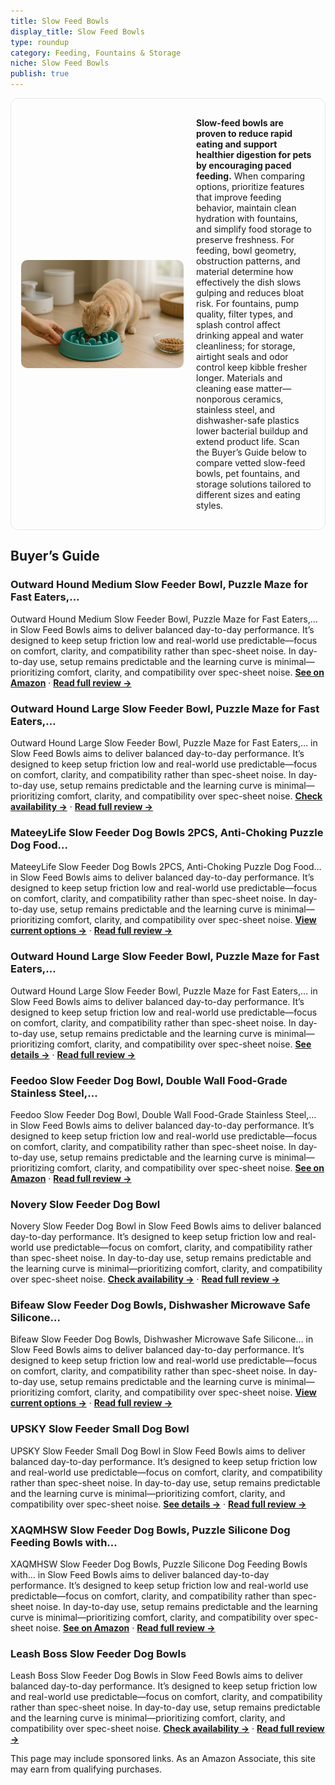 ```yaml
---
title: Slow Feed Bowls
display_title: Slow Feed Bowls
type: roundup
category: Feeding, Fountains & Storage
niche: Slow Feed Bowls
publish: true
---
```


<section class="hero-split" style="width:100%;box-sizing:border-box;border:1px solid #e5e7eb;border-radius:12px;padding:16px;display:grid;grid-template-columns:minmax(260px,40%) 1fr;gap:20px;align-items:center;"><figure style="margin:0;"><img src="/hero/roundups/feeding-fountains-storage/slow-feed-bowls.webp" alt="" style="width:100%;height:auto;display:block;border-radius:10px;"/></figure><div class="hero-copy" style="min-width:0;"><p><strong>Slow-feed bowls are proven to reduce rapid eating and support healthier digestion for pets by encouraging paced feeding.</strong> When comparing options, prioritize features that improve feeding behavior, maintain clean hydration with fountains, and simplify food storage to preserve freshness. For feeding, bowl geometry, obstruction patterns, and material determine how effectively the dish slows gulping and reduces bloat risk. For fountains, pump quality, filter types, and splash control affect drinking appeal and water cleanliness; for storage, airtight seals and odor control keep kibble fresher longer. Materials and cleaning ease matter&mdash;nonporous ceramics, stainless steel, and dishwasher-safe plastics lower bacterial buildup and extend product life. Scan the Buyer’s Guide below to compare vetted slow-feed bowls, pet fountains, and storage solutions tailored to different sizes and eating styles.</p></div></section>

<h2>Buyer’s Guide</h2>
<h3>Outward Hound Medium Slow Feeder Bowl, Puzzle Maze for Fast Eaters,…</h3>
<p>Outward Hound Medium Slow Feeder Bowl, Puzzle Maze for Fast Eaters,… in Slow Feed Bowls aims to deliver balanced day-to-day performance. It’s designed to keep setup friction low and real-world use predictable&mdash;focus on comfort, clarity, and compatibility rather than spec-sheet noise. In day-to-day use, setup remains predictable and the learning curve is minimal&mdash;prioritizing comfort, clarity, and compatibility over spec-sheet noise. <a href="https://amzn.to/3WtPNhP" target="_blank" rel="nofollow sponsored noopener noopener" target="_blank"><strong>See on Amazon</strong></a> · <a href="/reviews/outward-hound-medium-slow-feeder-bowl-puzzle-maze-for-fast-eaters-small-3a5232fd/"><strong>Read full review &rarr;</strong></a></p>
<h3>Outward Hound Large Slow Feeder Bowl, Puzzle Maze for Fast Eaters,…</h3>
<p>Outward Hound Large Slow Feeder Bowl, Puzzle Maze for Fast Eaters,… in Slow Feed Bowls aims to deliver balanced day-to-day performance. It’s designed to keep setup friction low and real-world use predictable&mdash;focus on comfort, clarity, and compatibility rather than spec-sheet noise. In day-to-day use, setup remains predictable and the learning curve is minimal&mdash;prioritizing comfort, clarity, and compatibility over spec-sheet noise. <a href="https://amzn.to/3VS45sx" target="_blank" rel="nofollow sponsored noopener noopener" target="_blank"><strong>Check availability &rarr;</strong></a> · <a href="/reviews/outward-hound-large-slow-feeder-bowl-puzzle-maze-for-fast-eaters-medium-6a3811b1/"><strong>Read full review &rarr;</strong></a></p>
<h3>MateeyLife Slow Feeder Dog Bowls 2PCS, Anti-Choking Puzzle Dog Food…</h3>
<p>MateeyLife Slow Feeder Dog Bowls 2PCS, Anti-Choking Puzzle Dog Food… in Slow Feed Bowls aims to deliver balanced day-to-day performance. It’s designed to keep setup friction low and real-world use predictable&mdash;focus on comfort, clarity, and compatibility rather than spec-sheet noise. In day-to-day use, setup remains predictable and the learning curve is minimal&mdash;prioritizing comfort, clarity, and compatibility over spec-sheet noise. <a href="https://amzn.to/3Kx6xCp" target="_blank" rel="nofollow sponsored noopener noopener" target="_blank"><strong>View current options &rarr;</strong></a> · <a href="/reviews/mateeylife-slow-feeder-dog-bowls-2pcs-anti-choking-puzzle-dog-food-bowl-92f270d7/"><strong>Read full review &rarr;</strong></a></p>
<h3>Outward Hound Large Slow Feeder Bowl, Puzzle Maze for Fast Eaters,…</h3>
<p>Outward Hound Large Slow Feeder Bowl, Puzzle Maze for Fast Eaters,… in Slow Feed Bowls aims to deliver balanced day-to-day performance. It’s designed to keep setup friction low and real-world use predictable&mdash;focus on comfort, clarity, and compatibility rather than spec-sheet noise. In day-to-day use, setup remains predictable and the learning curve is minimal&mdash;prioritizing comfort, clarity, and compatibility over spec-sheet noise. <a href="https://amzn.to/4pWG410" target="_blank" rel="nofollow sponsored noopener noopener" target="_blank"><strong>See details &rarr;</strong></a> · <a href="/reviews/outward-hound-large-slow-feeder-bowl-puzzle-maze-for-fast-eaters-medium-df5902ae/"><strong>Read full review &rarr;</strong></a></p>
<h3>Feedoo Slow Feeder Dog Bowl, Double Wall Food-Grade Stainless Steel,…</h3>
<p>Feedoo Slow Feeder Dog Bowl, Double Wall Food-Grade Stainless Steel,… in Slow Feed Bowls aims to deliver balanced day-to-day performance. It’s designed to keep setup friction low and real-world use predictable&mdash;focus on comfort, clarity, and compatibility rather than spec-sheet noise. In day-to-day use, setup remains predictable and the learning curve is minimal&mdash;prioritizing comfort, clarity, and compatibility over spec-sheet noise. <a href="https://amzn.to/48NXHdm" target="_blank" rel="nofollow sponsored noopener noopener" target="_blank"><strong>See on Amazon</strong></a> · <a href="/reviews/feedoo-slow-feeder-dog-bowl-double-wall-food-grade-stainless-steel-heav-35d3360d/"><strong>Read full review &rarr;</strong></a></p>
<h3>Novery Slow Feeder Dog Bowl</h3>
<p>Novery Slow Feeder Dog Bowl in Slow Feed Bowls aims to deliver balanced day-to-day performance. It’s designed to keep setup friction low and real-world use predictable&mdash;focus on comfort, clarity, and compatibility rather than spec-sheet noise. In day-to-day use, setup remains predictable and the learning curve is minimal&mdash;prioritizing comfort, clarity, and compatibility over spec-sheet noise. <a href="https://amzn.to/4gVygIZ" target="_blank" rel="nofollow sponsored noopener noopener" target="_blank"><strong>Check availability &rarr;</strong></a> · <a href="/reviews/novery-slow-feeder-dog-bowl-2-cups-stainless-steel-dog-slow-feeder-food-96724a10/"><strong>Read full review &rarr;</strong></a></p>
<h3>Bifeaw Slow Feeder Dog Bowls, Dishwasher Microwave Safe Silicone…</h3>
<p>Bifeaw Slow Feeder Dog Bowls, Dishwasher Microwave Safe Silicone… in Slow Feed Bowls aims to deliver balanced day-to-day performance. It’s designed to keep setup friction low and real-world use predictable&mdash;focus on comfort, clarity, and compatibility rather than spec-sheet noise. In day-to-day use, setup remains predictable and the learning curve is minimal&mdash;prioritizing comfort, clarity, and compatibility over spec-sheet noise. <a href="https://amzn.to/46CRnnN" target="_blank" rel="nofollow sponsored noopener noopener" target="_blank"><strong>View current options &rarr;</strong></a> · <a href="/reviews/bifeaw-slow-feeder-dog-bowls-dishwasher-microwave-safe-silicone-puppy-p-138f9942/"><strong>Read full review &rarr;</strong></a></p>
<h3>UPSKY Slow Feeder Small Dog Bowl</h3>
<p>UPSKY Slow Feeder Small Dog Bowl in Slow Feed Bowls aims to deliver balanced day-to-day performance. It’s designed to keep setup friction low and real-world use predictable&mdash;focus on comfort, clarity, and compatibility rather than spec-sheet noise. In day-to-day use, setup remains predictable and the learning curve is minimal&mdash;prioritizing comfort, clarity, and compatibility over spec-sheet noise. <a href="https://amzn.to/4nubBpA" target="_blank" rel="nofollow sponsored noopener noopener" target="_blank"><strong>See details &rarr;</strong></a> · <a href="/reviews/upsky-slow-feeder-small-dog-bowl-anti-slip-puzzle-bowl-feeder-interacti-4e43c980/"><strong>Read full review &rarr;</strong></a></p>
<h3>XAQMHSW Slow Feeder Dog Bowls, Puzzle Silicone Dog Feeding Bowls with…</h3>
<p>XAQMHSW Slow Feeder Dog Bowls, Puzzle Silicone Dog Feeding Bowls with… in Slow Feed Bowls aims to deliver balanced day-to-day performance. It’s designed to keep setup friction low and real-world use predictable&mdash;focus on comfort, clarity, and compatibility rather than spec-sheet noise. In day-to-day use, setup remains predictable and the learning curve is minimal&mdash;prioritizing comfort, clarity, and compatibility over spec-sheet noise. <a href="https://amzn.to/48QabRN" target="_blank" rel="nofollow sponsored noopener noopener" target="_blank"><strong>See on Amazon</strong></a> · <a href="/reviews/xaqmhsw-slow-feeder-dog-bowls-puzzle-silicone-dog-feeding-bowls-with-su-6d64069e/"><strong>Read full review &rarr;</strong></a></p>
<h3>Leash Boss Slow Feeder Dog Bowls</h3>
<p>Leash Boss Slow Feeder Dog Bowls in Slow Feed Bowls aims to deliver balanced day-to-day performance. It’s designed to keep setup friction low and real-world use predictable&mdash;focus on comfort, clarity, and compatibility rather than spec-sheet noise. In day-to-day use, setup remains predictable and the learning curve is minimal&mdash;prioritizing comfort, clarity, and compatibility over spec-sheet noise. <a href="https://amzn.to/48yyX99" target="_blank" rel="nofollow sponsored noopener noopener" target="_blank"><strong>Check availability &rarr;</strong></a> · <a href="/reviews/leash-boss-slow-feeder-dog-bowls-2-cup-gray-star-maze-slow-feeder-inser-a7e3c9e6/"><strong>Read full review &rarr;</strong></a></p>
<aside class="disclosure">This page may include sponsored links. As an Amazon Associate, this site may earn from qualifying purchases.</aside>
